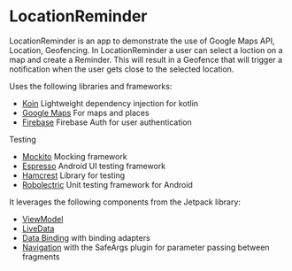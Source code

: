 # LocationReminder

LocationReminder is an app to demonstrate the use of Google Maps API, Location, Geofencing. 
In LocationReminder a user can select a loction on a map and create a Reminder. This will result in a Geofence that will trigger a notification when the user gets close to the selected location.

Uses the following libraries and frameworks:
* [Koin](https://github.com/InsertKoinIO/koin) Lightweight dependency injection for kotlin
* [Google Maps](https://developers.google.com/maps/documentation) For maps and places
* [Firebase](https://firebase.google.com/docs/auth) Firebase Auth for user authentication

Testing
* [Mockito](https://github.com/mockito/mockito) Mocking framework
* [Espresso](https://github.com/mockito/mockito) Android UI testing framework
* [Hamcrest](https://http://hamcrest.org/) Library for testing
* [Robolectric](https://github.com/robolectric/robolectric) Unit testing framework for Android

It leverages the following components from the Jetpack library:

* [ViewModel](https://developer.android.com/topic/libraries/architecture/viewmodel)
* [LiveData](https://developer.android.com/topic/libraries/architecture/livedata)
* [Data Binding](https://developer.android.com/topic/libraries/data-binding/) with binding adapters
* [Navigation](https://developer.android.com/topic/libraries/architecture/navigation/) with the SafeArgs plugin for parameter passing between fragments
